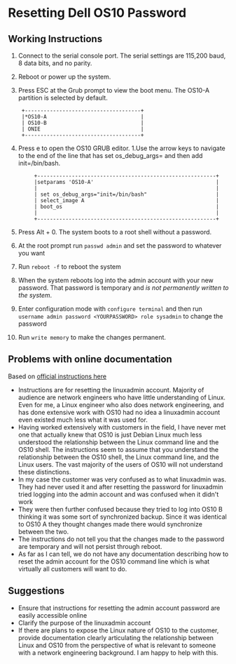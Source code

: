 # Resetting Dell OS10 Password

## Working Instructions

1. Connect to the serial console port. The serial settings are 115,200 baud, 8 data bits, and no parity.
2. Reboot or power up the system.
3. Press ESC at the Grub prompt to view the boot menu. The OS10-A partition is selected by default.

        +-------------------------------------+
        |*OS10-A                              |
        | OS10-B                              |
        | ONIE                                |
        +-------------------------------------+

4. Press e to open the OS10 GRUB editor.
      1.Use the arrow keys to navigate to the end of the line that has set os_debug_args= and then add init=/bin/bash.

            +---------------------------------------------------------+
            |setparams 'OS10-A'                                       |
            |                                                         |
            | set os_debug_args="init=/bin/bash"                      |       
            | select_image A                                          |
            | boot_os                                                 |
            |                                                         |
            +---------------------------------------------------------+

5. Press Alt + 0. The system boots to a root shell without a password.
6. At the root prompt run `passwd admin` and set the password to whatever you want
7. Run `reboot -f` to reboot the system
8. When the system reboots log into the admin account with your new password. That password is temporary and *is not permanently written to the system*.
9. Enter configuration mode with `configure terminal` and then run `username admin password <YOURPASSWORD> role sysadmin` to change the password
10. Run `write memory` to make the changes permanent.


## Problems with online documentation

Based on [official instructions here](https://www.dell.com/support/manuals/us/en/04/networking-s4148f-on/smartfabric-os-user-guide-10-5-1/recover-linux-password?guid=guid-4263f287-20e8-4f25-8092-75a532f0c7ea&lang=en-us)

- Instructions are for resetting the linuxadmin account. Majority of audience are network engineers who have little understanding of Linux. Even for me, a Linux engineer who also does network engineering, and has done extensive work with OS10 had no idea a linuxadmin account even existed much less what it was used for.
- Having worked extensively with customers in the field, I have never met one that actually knew that OS10 is just Debian Linux much less understood the relationship between the Linux command line and the OS10 shell. The instructions seem to assume that you understand the relationship between the OS10 shell, the Linux command line, and the Linux users. The vast majority of the users of OS10 will not understand these distinctions.
- In my case the customer was very confused as to what linuxadmin was. They had never used it and after resetting the password for linuxadmin tried logging into the admin account and was confused when it didn't work
- They were then further confused because they tried to log into OS10 B thinking it was some sort of synchronized backup. Since it was identical to OS10 A they thought changes made there would synchronize between the two.
- The instructions do not tell you that the changes made to the password are temporary and will not persist through reboot.
- As far as I can tell, we do not have any documentation describing how to reset the admin account for the OS10 command line which is what virtually all customers will want to do.

## Suggestions

- Ensure that instructions for resetting the admin account password are easily accessible online
- Clarify the purpose of the linuxadmin account
- If there are plans to expose the Linux nature of OS10 to the customer, provide documentation clearly articulating the relationship between Linux and OS10 from the perspective of what is relevant to someone with a network engineering background. I am happy to help with this.